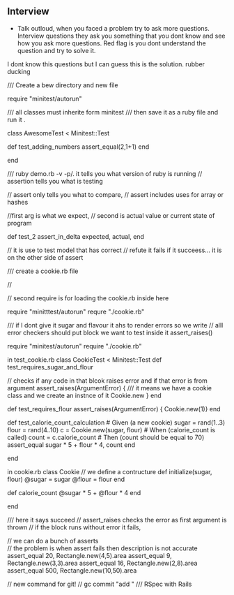 ## Interview

* Talk outloud, when you faced a problem try to ask more questions. Interview questions they ask you something that you dont know and see how you ask more questions. Red flag is you dont understand the question and try to solve it. 

I dont know this questions but I can guess this is the solution. 
rubber ducking 

/// Create a bew directory and new file 

require "minitest/autorun"

/// all classes must inherite form minitest 
/// then save it as a ruby file and run it .


class AwesomeTest < Minitest::Test

   def test_adding_numbers
   assert_equal(2,1+1)
   end
 
 end


/// ruby demo.rb -v -p/. it tells you what version of ruby is running 
// assertion tells you what is testing 

// assert only tells you what to compare, 
// assert includes uses for array or hashes


//first arg is what we expect, 
// second is actual value  or current state of program


def test_2
   assert_in_delta expected, actual, 
end

// it is use to test model that has correct 
// refute it fails if it succeess... it is on the other side of assert

/// create a cookie.rb file 

// 

// second require is for loading the cookie.rb inside here 

require "minitttest/autorun"
requre "./cookie.rb"

/// if I dont give it sugar and flavour it ahs to render errors so we write 
   // alll error checkers should put block we want to test inside it 
    assert_raises()

require "minitest/autorun"
require "./cookie.rb"


in test_cookie.rb 
class CookieTest < Minitest::Test
  def test_requires_sugar_and_flour

  // checks if any code in that blcok raises error and if that error is from argument
    assert_raises(ArgumentError)
    { 
    /// it means we have a cookie class and we create an instnce of it 
    Cookie.new 
    }
  end

  def test_requires_flour
    assert_raises(ArgumentError) { Cookie.new(1)}
  end


  def test_calorie_count_calculation
    # Given (a new cookie)
    sugar = rand(1..3)
    flour = rand(4..10)
    c = Cookie.new(sugar, flour)
    # When (calorie_count is called)
    count = c.calorie_count
    # Then (count should be equal to 70)
    assert_equal sugar * 5 + flour * 4, count
  end

end


in cookie.rb
class Cookie
  // we define a contructure 
  def initialize(sugar, flour)
      @sugar = sugar
      @flour = flour
  end

  def calorie_count
     @sugar * 5 + @flour * 4
  end

end

/// here it says succeed
// assert_raises checks the error as first argument is thrown
// if the block runs without error it fails,

// we can do a bunch of asserts  
// the problem is when assert fails then description is not accurate 
    assert_equal 20, Rectangle.new(4,5).area
    assert_equal 9, Rectangle.new(3,3).area
    assert_equal 16, Rectangle.new(2,8).area
    assert_equal 500, Rectangle.new(10,50).area

// new command for git!
// gc commit "add "
/// RSpec with Rails 
